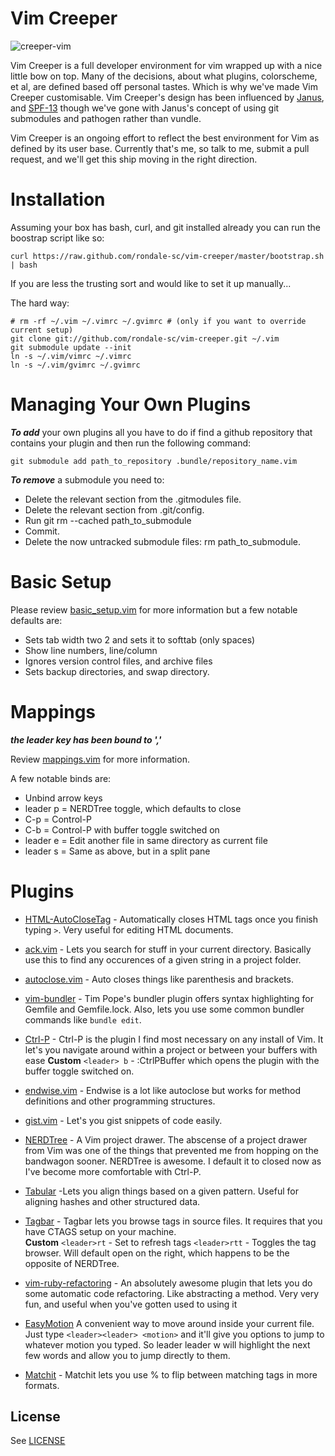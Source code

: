 Vim Creeper
==========

![creeper-vim](https://raw.github.com/rondale-sc/vim-creeper/master/images/vim-creeper.png)

Vim Creeper is a full developer environment for vim wrapped up with a nice little bow on top.  Many of the decisions, about what plugins, colorscheme, et al, are defined based off personal tastes.  Which is why we've made Vim Creeper customisable.  Vim Creeper's design has been influenced by [Janus](https://github.com/carlhuda/janus), and [SPF-13](https://github.com/spf13/spf13-vim) though we've gone with Janus's concept of using git submodules and pathogen rather than vundle.

Vim Creeper is an ongoing effort to reflect the best environment for Vim as defined by its user base.  Currently that's me, so talk to me, submit a pull request, and we'll get this ship moving in the right direction.


# Installation
Assuming your box has bash, curl, and git installed already you can run the boostrap script like so:

```
curl https://raw.github.com/rondale-sc/vim-creeper/master/bootstrap.sh | bash
```
If you are less the trusting sort and would like to set it up manually...

The hard way:

```
# rm -rf ~/.vim ~/.vimrc ~/.gvimrc # (only if you want to override current setup)
git clone git://github.com/rondale-sc/vim-creeper.git ~/.vim
git submodule update --init
ln -s ~/.vim/vimrc ~/.vimrc
ln -s ~/.vim/gvimrc ~/.gvimrc
```
# Managing Your Own Plugins

***To add*** your own plugins all you have to do if find a github repository that contains your plugin and then run the following command:

```
git submodule add path_to_repository .bundle/repository_name.vim
```

***To remove*** a submodule you need to:

- Delete the relevant section from the .gitmodules file.
- Delete the relevant section from .git/config.
- Run git rm --cached path\_to\_submodule 
- Commit.
- Delete the now untracked submodule files: rm path\_to\_submodule.

# Basic Setup

Please review [basic_setup.vim](https://github.com/rondale-sc/vim-creeper/blob/master/basic_setup.viml) for more information but a few notable defaults are:

- Sets tab width two 2 and sets it to softtab (only spaces) 
- Show line numbers, line/column
- Ignores version control files, and archive files 
- Sets backup directories, and swap directory.

# Mappings
***the leader key has been bound to ','***

Review [mappings.vim](https://github.com/rondale-sc/vim-creeper/blob/master/mappings.vim) for more information.  

A few notable binds are:

- Unbind arrow keys
- leader p = NERDTree toggle, which defaults to close
- C-p = Control-P
- C-b = Control-P with buffer toggle switched on
- leader e = Edit another file in same directory as current file
- leader s = Same as above, but in a split pane

# Plugins 

- [HTML-AutoCloseTag](https://github.com/vim-scripts/HTML-AutoCloseTag) - Automatically closes HTML tags once you finish typing `>`.  Very useful for editing HTML documents.

- [ack.vim](https://github.com/mileszs/ack.vim) - Lets you search for stuff in your current directory.  Basically use this to find any occurences of a given string in a project folder.

- [autoclose.vim](https://github.com/Townk/vim-autoclose) - Auto  closes things like parenthesis and brackets.  

- [vim-bundler](https://github.com/tpope/vim-bundler) - Tim Pope's bundler plugin offers syntax highlighting for Gemfile and Gemfile.lock.  Also, lets you use some common bundler commands like `bundle edit`.
                 
- [Ctrl-P](https://github.com/kien/ctrlp.vim) - Ctrl-P is the plugin I find most necessary on any install of Vim.  It let's you navigate around within a project or between your buffers with ease
  **Custom** 
  `<leader> b` - :CtrlPBuffer which opens the plugin with the buffer toggle switched on.
                 
- [endwise.vim](https://github.com/tpope/vim-endwise.git) - Endwise is a lot like autoclose but works for method definitions and other programming structures.

- [gist.vim](https://github.com/mattn/gist-vim) - Let's you gist snippets of code easily. 

- [NERDTree](https://github.com/scrooloose/nerdtree) - A Vim project drawer.  The abscense of a project drawer from Vim was one of the things that prevented me from hopping on the bandwagon sooner.  NERDTree is awesome.  I default it to closed now as I've become more comfortable with Ctrl-P.

- [Tabular](https://github.com/godlygeek/tabular) -Lets you align things based on a given pattern.  Useful for aligning hashes and other structured data.

- [Tagbar](https://github.com/majutsushi/tagbar) - Tagbar lets you browse tags in source files.  It requires that you have CTAGS setup on your machine.  
  **Custom** 
  `<leader>rt` - Set to refresh tags
  `<leader>rtt` - Toggles the tag browser.  Will default open on the right, which happens to be the opposite of NERDTree.  

- [vim-ruby-refactoring](https://github.com/ecomba/vim-ruby-refactoring) - An absolutely awesome plugin that lets you do some automatic code refactoring.  Like abstracting a method.  Very very fun, and useful when you've gotten used to using it

- [EasyMotion](https://github.com/Lokaltog/vim-easymotion) A convenient way to move around inside your current file.  Just type `<leader><leader> <motion>` and it'll give you options to jump to whatever motion you typed.  So leader leader w will highlight the next few words and allow you to jump directly to them.

- [Matchit](https://github.com/tsaleh/vim-matchit) - Matchit lets you use % to flip between matching tags in more formats.  

## License

See [LICENSE](https://github.com/rondale-sc/vim-creeper/blob/master/LICENSE)
